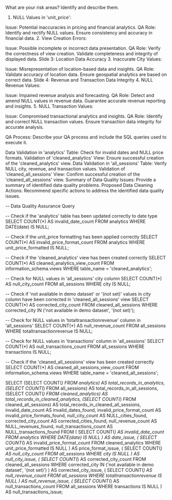 What are your risk areas? Identify and describe them.


1. NULL Values in 'unit_price':

Issue: Potential inaccuracies in pricing and financial analytics.
QA Role:
Identify and rectify NULL values.
Ensure consistency and accuracy in financial data.
2. View Creation Errors:

Issue: Possible incomplete or incorrect data presentation.
QA Role:
Verify the correctness of view creation.
Validate completeness and integrity of displayed data.
Slide 3: Location Data Accuracy
3. Inaccurate City Values:

Issue: Misrepresentation of location-based data and insights.
QA Role:
Validate accuracy of location data.
Ensure geospatial analytics are based on correct data.
Slide 4: Revenue and Transaction Data Integrity
4. NULL Revenue Values:

Issue: Impaired revenue analysis and forecasting.
QA Role:
Detect and amend NULL values in revenue data.
Guarantee accurate revenue reporting and insights.
5. NULL Transaction Values:

Issue: Compromised transactional analytics and insights.
QA Role:
Identify and correct NULL transaction values.
Ensure transaction data integrity for accurate analysis.

QA Process:
Describe your QA process and include the SQL queries used to execute it.
 
Data Validation in 'analytics' Table: Check for invalid dates and NULL price formats.
Validation of 'cleaned_analytics' View: Ensure successful creation of the 'cleaned_analytics' view.
Data Validation in 'all_sessions' Table: Verify NULL city, revenue, and transaction values.
Validation of 'cleaned_all_sessions' View: Confirm successful creation of the 'cleaned_all_sessions' view.
Summary of Data Quality Issues: Provide a summary of identified data quality problems.
Proposed Data Cleaning Actions: Recommend specific actions to address the identified data quality issues.






-- Data Quality Assurance Query

-- Check if the 'analytics' table has been updated correctly to date type
SELECT COUNT(*) AS invalid_date_count
FROM analytics
WHERE DATE(date) IS NULL;

-- Check if the unit_price formatting has been applied correctly
SELECT COUNT(*) AS invalid_price_format_count
FROM analytics
WHERE unit_price_formatted IS NULL;

-- Check if the 'cleaned_analytics' view has been created correctly
SELECT COUNT(*) AS cleaned_analytics_view_count
FROM information_schema.views
WHERE table_name = 'cleaned_analytics';

-- Check for NULL values in 'all_sessions' city column
SELECT COUNT(*) AS null_city_count
FROM all_sessions
WHERE city IS NULL;

-- Check if 'not available in demo dataset' or '(not set)' values in city column have been corrected in 'cleaned_all_sessions' view
SELECT COUNT(*) AS corrected_city_count
FROM cleaned_all_sessions
WHERE corrected_city IN ('not available in demo dataset', '(not set)');

-- Check for NULL values in 'totaltransactionrevenue' column in 'all_sessions'
SELECT COUNT(*) AS null_revenue_count
FROM all_sessions
WHERE totaltransactionrevenue IS NULL;

-- Check for NULL values in 'transactions' column in 'all_sessions'
SELECT COUNT(*) AS null_transactions_count
FROM all_sessions
WHERE transactions IS NULL;

-- Check if the 'cleaned_all_sessions' view has been created correctly
SELECT COUNT(*) AS cleaned_all_sessions_view_count
FROM information_schema.views
WHERE table_name = 'cleaned_all_sessions';


SELECT
    (SELECT COUNT(*) FROM analytics) AS total_records_in_analytics,
    (SELECT COUNT(*) FROM all_sessions) AS total_records_in_all_sessions,
    (SELECT COUNT(*) FROM cleaned_analytics) AS total_records_in_cleaned_analytics,
    (SELECT COUNT(*) FROM cleaned_all_sessions) AS total_records_in_cleaned_all_sessions,
    invalid_date_count AS invalid_dates_found,
    invalid_price_format_count AS invalid_price_formats_found,
    null_city_count AS NULL_cities_found,
    corrected_city_count AS corrected_cities_found,
    null_revenue_count AS NULL_revenues_found,
    null_transactions_count AS NULL_transactions_found
FROM (
    SELECT COUNT(*) AS invalid_date_count
    FROM analytics
    WHERE DATE(date) IS NULL
) AS date_issue,
(
    SELECT COUNT(*) AS invalid_price_format_count
    FROM cleaned_analytics
    WHERE unit_price_formatted IS NULL
) AS price_format_issue,
(
    SELECT COUNT(*) AS null_city_count
    FROM all_sessions
    WHERE city IS NULL
) AS null_city_issue,
(
    SELECT COUNT(*) AS corrected_city_count
    FROM cleaned_all_sessions
    WHERE corrected_city IN ('not available in demo dataset', '(not set)')
) AS corrected_city_issue,
(
    SELECT COUNT(*) AS null_revenue_count
    FROM all_sessions
    WHERE totaltransactionrevenue IS NULL
) AS null_revenue_issue,
(
    SELECT COUNT(*) AS null_transactions_count
    FROM all_sessions
    WHERE transactions IS NULL
) AS null_transactions_issue;


